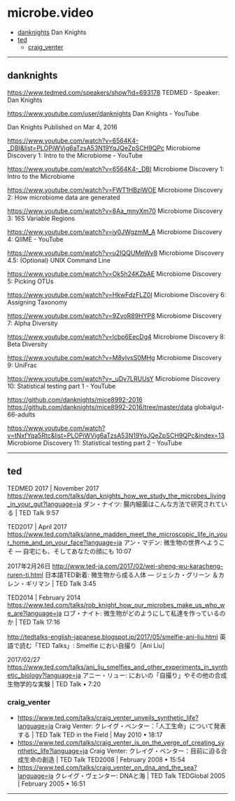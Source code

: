 # microbe.video

- [danknights](#danknights) Dan Knights
- [ted](#ted)
  - [craig_venter](#craig_venter)

----------
## danknights

https://www.tedmed.com/speakers/show?id=693178
TEDMED - Speaker: Dan Knights

https://www.youtube.com/user/danknights
Dan Knights - YouTube

Dan Knights
Published on Mar 4, 2016

https://www.youtube.com/watch?v=6564K4-_DBI&list=PLOPiWVjg6aTzsA53N19YqJQeZpSCH9QPc
Microbiome Discovery 1: Intro to the Microbiome - YouTube

https://www.youtube.com/watch?v=6564K4-_DBI
Microbiome Discovery 1: Intro to the Microbiome

https://www.youtube.com/watch?v=FWT1HBzlWOE
Microbiome Discovery 2: How microbiome data are generated

https://www.youtube.com/watch?v=8Aa_mnyXm70
Microbiome Discovery 3: 16S Variable Regions

https://www.youtube.com/watch?v=iy0JWgzmM_A
Microbiome Discovery 4: QIIME - YouTube

https://www.youtube.com/watch?v=u2IQQUMeWy8
Microbiome Discovery 4.5: (Optional) UNIX Command Line

https://www.youtube.com/watch?v=Ok5h24KZbAE
Microbiome Discovery 5: Picking OTUs

https://www.youtube.com/watch?v=HkwFdzFLZ0I
Microbiome Discovery 6: Assigning Taxonomy

https://www.youtube.com/watch?v=9ZvoR89HYP8
Microbiome Discovery 7: Alpha Diversity

https://www.youtube.com/watch?v=lcbp6EecDg4
Microbiome Discovery 8: Beta Diversity

https://www.youtube.com/watch?v=M8ylvsS0MHg
Microbiome Discovery 9: UniFrac

https://www.youtube.com/watch?v=_uDv7LRUUsY
Microbiome Discovery 10: Statistical testing part 1 - YouTube

https://github.com/danknights/mice8992-2016
https://github.com/danknights/mice8992-2016/tree/master/data
globalgut-66-adults

https://www.youtube.com/watch?v=tNxfYqa5Rtc&list=PLOPiWVjg6aTzsA53N19YqJQeZpSCH9QPc&index=13
Microbiome Discovery 11: Statistical testing part 2 - YouTube

----------
## ted


TEDMED 2017 | November 2017
https://www.ted.com/talks/dan_knights_how_we_study_the_microbes_living_in_your_gut?language=ja
ダン・ナイツ: 腸内細菌はこんな方法で研究されている | TED Talk
9:57

TED2017 | April 2017
https://www.ted.com/talks/anne_madden_meet_the_microscopic_life_in_your_home_and_on_your_face?language=ja
アン・マデン: 微生物の世界へようこそ ― 自宅にも、そしてあなたの顔にも
10:07

2017年2月26日
http://www.ted-ja.com/2017/02/wei-sheng-wu-karacheng-ruren-ti.html
日本語TED新着: 微生物から成る人体 — ジェシカ・グリーン ＆カレン・ギリマン | TED Talk
3:45

TED2014 | February 2014
https://www.ted.com/talks/rob_knight_how_our_microbes_make_us_who_we_are?language=ja
ロブ・ナイト: 微生物がどのようにして私達を作っているのか | TED Talk
17:16


http://tedtalks-english-japanese.blogspot.jp/2017/05/smelfie-ani-liu.html
英語で読む「TED Talks」: Smelfie におい自撮り［Ani Liu］

2017/02/27
https://www.ted.com/talks/ani_liu_smelfies_and_other_experiments_in_synthetic_biology?language=ja
アニー・リュー: においの「自撮り」やその他の合成生物学的な実験 | TED Talk
• 7:20

### craig_venter
- https://www.ted.com/talks/craig_venter_unveils_synthetic_life?language=ja
Craig Venter: クレイグ・ベンター：「人工生命」について発表する | TED Talk
TED in the Field | May 2010
• 18:17
- https://www.ted.com/talks/craig_venter_is_on_the_verge_of_creating_synthetic_life?language=ja
Craig Venter: クレイグ・ベンター：目前に迫る合成生命の創造 | TED Talk
TED2008 | February 2008
• 15:54
- https://www.ted.com/talks/craig_venter_on_dna_and_the_sea?language=ja
クレイグ・ヴェンター: DNAと海 | TED Talk
TEDGlobal 2005 | February 2005
• 16:51


----------
